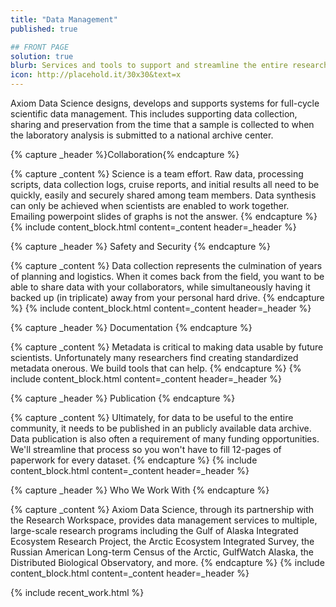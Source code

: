 ```yaml
---
title: "Data Management"
published: true

## FRONT PAGE
solution: true
blurb: Services and tools to support and streamline the entire research lifecycle.
icon: http://placehold.it/30x30&text=x
---
```


Axiom Data Science designs, develops and supports systems for full-cycle scientific data management. This includes supporting data collection, sharing and preservation from the time that a sample is collected to when the laboratory analysis is submitted to a national archive center.

{% capture _header %}Collaboration{% endcapture %}

{% capture _content %}
Science is a team effort. Raw data, processing scripts, data collection logs, cruise reports, and initial results all need to be quickly, easily and securely shared among team members. Data synthesis can only be achieved when scientists are enabled to work together. Emailing powerpoint slides of graphs is not the answer.
{% endcapture %}
{% include content_block.html content=_content header=_header %}

{% capture _header %}
Safety and Security
{% endcapture %}

{% capture _content %}
Data collection represents the culmination of years of planning and logistics. When it comes back from the field, you want to be able to share data with your collaborators, while simultaneously having it backed up (in triplicate) away from your personal hard drive.
{% endcapture %}
{% include content_block.html content=_content header=_header %}

{% capture _header %}
Documentation
{% endcapture %}

{% capture _content %}
Metadata is critical to making data usable by future scientists. Unfortunately many researchers find creating standardized metadata onerous. We build tools that can help.
{% endcapture %}
{% include content_block.html content=_content header=_header %}

{% capture _header %}
Publication
{% endcapture %}

{% capture _content %}
Ultimately, for data to be useful to the entire community, it needs to be published in an publicly available data archive. Data publication is also often a requirement of many funding opportunities. We'll streamline that process so you won't have to fill 12-pages of paperwork for every dataset.
{% endcapture %}
{% include content_block.html content=_content header=_header %}

{% capture _header %}
Who We Work With
{% endcapture %}

{% capture _content %}
Axiom Data Science, through its partnership with the Research Workspace, provides data management services to multiple, large-scale research programs including the Gulf of Alaska Integrated Ecosystem Research Project, the Arctic Ecosystem Integrated Survey, the Russian American Long-term Census of the Arctic, GulfWatch Alaska, the Distributed Biological Observatory, and more.
{% endcapture %}
{% include content_block.html content=_content header=_header %}


{% include recent_work.html %}


